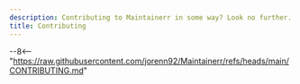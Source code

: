 ```yaml
---
description: Contributing to Maintainerr in some way? Look no further. All you need to get started is here in this page.
title: Contributing
---
```


--8<-- "https://raw.githubusercontent.com/jorenn92/Maintainerr/refs/heads/main/CONTRIBUTING.md"
